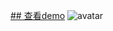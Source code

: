 <a href="https://dpabcxyz.github.io/iframe/index.html" target="_blank">## 查看demo</a>
![avatar](https://dpabcxyz.github.io/iframe/img.png)
